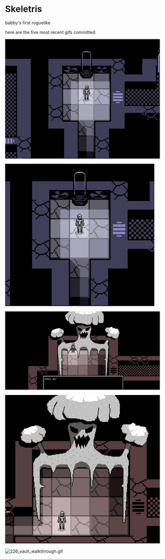 # Skeletris
babby's first roguelike

here are the five most recent gifs committed:

![230_cloning-machine.gif](gifs/230_cloning-machine.gif?raw=true "230_cloning-machine")

![229_cloning_machine_text.gif](gifs/229_cloning_machine_text.gif?raw=true "229_cloning_machine_text")

![228_peaceful_victory_snippit.gif](gifs/228_peaceful_victory_snippit.gif?raw=true "228_peaceful_victory_snippit")

![227_peaceful_victory.gif](gifs/227_peaceful_victory.gif?raw=true "227_peaceful_victory")

![226_vault_walkthrough.gif](gifs/226_vault_walkthrough.gif?raw=true "226_vault_walkthrough")

